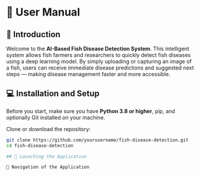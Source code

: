 # 📖 User Manual

## 🌟 Introduction
Welcome to the **AI-Based Fish Disease Detection System**. This intelligent system allows fish farmers and researchers to quickly detect fish diseases using a deep learning model. By simply uploading or capturing an image of a fish, users can receive immediate disease predictions and suggested next steps — making disease management faster and more accessible.

## 💻 Installation and Setup
Before you start, make sure you have **Python 3.8 or higher**, pip, and optionally Git installed on your machine.

Clone or download the repository:

```bash
git clone https://github.com/yourusername/fish-disease-detection.git
cd fish-disease-detection

## 🚀 Launching the Application

🧭 Navigation of the Application

